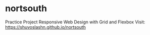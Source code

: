 # nortsouth
Practice Project Responsive Web Design with Grid and Flexbox
Visit: https://shuvoslashn.github.io/nortsouth
